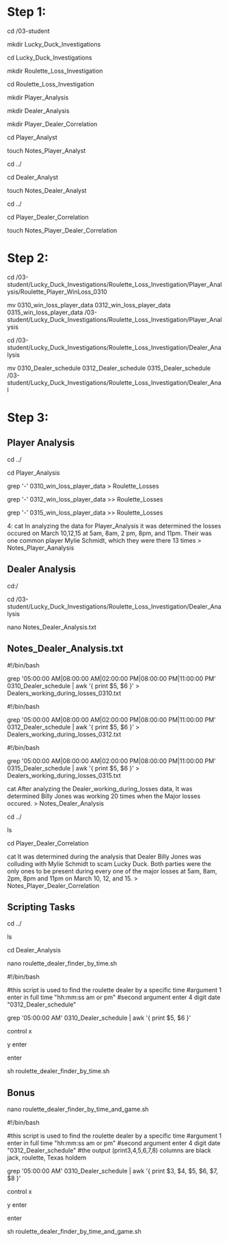 # Step 1:

cd /03-student

mkdir Lucky_Duck_Investigations

cd Lucky_Duck_Investigations

mkdir Roulette_Loss_Investigation

cd Roulette_Loss_Investigation

mkdir Player_Analysis

mkdir Dealer_Analysis

mkdir Player_Dealer_Correlation

cd Player_Analyst

touch Notes_Player_Analyst

cd ../

cd Dealer_Analyst

touch Notes_Dealer_Analyst

cd ../

cd Player_Dealer_Correlation

touch Notes_Player_Dealer_Correlation



# Step 2:

cd /03-student/Lucky_Duck_Investigations/Roulette_Loss_Investigation/Player_Analysis/Roulette_Player_WinLoss_0310

mv 0310_win_loss_player_data 0312_win_loss_player_data 0315_win_loss_player_data /03-student/Lucky_Duck_Investigations/Roulette_Loss_Investigation/Player_Analysis

cd /03-student/Lucky_Duck_Investigations/Roulette_Loss_Investigation/Dealer_Analysis

mv 0310_Dealer_schedule 0312_Dealer_schedule 0315_Dealer_schedule /03-student/Lucky_Duck_Investigations/Roulette_Loss_Investigation/Dealer_Anal



# Step 3:

## Player Analysis

cd ../

cd Player_Analysis

grep '-' 0310_win_loss_player_data > Roulette_Losses

grep '-' 0312_win_loss_player_data >> Roulette_Losses

grep '-' 0315_win_loss_player_data >> Roulette_Losses

4: cat In analyzing the data for Player_Analysis it was determined the losses occured on March 10,12,15 at 5am, 8am, 2 pm, 8pm, and 11pm. 
Their was one common player Mylie Schmidt, which they were there 13 times > Notes_Player_Aanalysis

## Dealer Analysis

cd:/

cd /03-student/Lucky_Duck_Investigations/Roulette_Loss_Investigation/Dealer_Analysis

nano Notes_Dealer_Analysis.txt

## Notes_Dealer_Analysis.txt

#!/bin/bash

grep '05:00:00 AM\|08:00:00 AM\|02:00:00 PM\|08:00:00 PM\|11:00:00 PM' 0310_Dealer_schedule | awk '{ print $5, $6 }' > Dealers_working_during_losses_0310.txt

#!/bin/bash

grep '05:00:00 AM\|08:00:00 AM\|02:00:00 PM\|08:00:00 PM\|11:00:00 PM' 0312_Dealer_schedule | awk '{ print $5, $6 }' > Dealers_working_during_losses_0312.txt 

#!/bin/bash

grep '05:00:00 AM\|08:00:00 AM\|02:00:00 PM\|08:00:00 PM\|11:00:00 PM' 0315_Dealer_schedule | awk '{ print $5, $6 }' > Dealers_working_during_losses_0315.txt 

cat After analyzing the Dealer_working_during_losses data, It was determined Billy Jones was working 20 times when the Major losses occured. > Notes_Dealer_Analysis

cd ../

ls

cd Player_Dealer_Correlation

cat It was determined during the analysis that Dealer Billy Jones was colluding with Mylie Schmidt to scam Lucky Duck.
Both parties were the only ones to be present during every one of the major losses at 5am, 8am, 2pm, 8pm and 11pm on March 10, 12, and 15. > Notes_Player_Dealer_Correlation

## Scripting Tasks

cd ../

ls

cd Dealer_Analysis

nano roulette_dealer_finder_by_time.sh

#!/bin/bash

#this script is used to find the roulette dealer by a specific time
#argument 1 enter in  full time "hh:mm:ss am or pm"
#second argument enter 4 digit date "0312_Dealer_schedule"


grep '05:00:00 AM' 0310_Dealer_schedule | awk '{ print $5, $6 }'

control x
 
y enter

enter 

sh roulette_dealer_finder_by_time.sh

## Bonus

nano roulette_dealer_finder_by_time_and_game.sh

#!/bin/bash

#this script is used to find the roulette dealer by a specific time
#argument 1 enter in  full time "hh:mm:ss am or pm"
#second argument enter 4 digit date "0312_Dealer_schedule"
#the output (print3,4,5,6,7,8) columns are black jack, roulette, Texas holdem


grep '05:00:00 AM' 0310_Dealer_schedule | awk '{ print $3, $4, $5, $6, $7, $8 }'

control x
 
y enter

enter

sh roulette_dealer_finder_by_time_and_game.sh


























